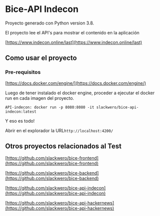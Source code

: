 # Bice-API Indecon

Proyecto generado con Python version 3.8.

El proyecto lee el API's para mostrar el contenido en la aplicación

[https://www.indecon.online/last](https://www.indecon.online/last)


## Como usar el proyecto

### Pre-requisitos

[https://docs.docker.com/engine/](https://docs.docker.com/engine/)

Luego de tener instalado el docker engine, proceder a ejecutar el docker run en cada imagen del proyecto.

```
API-indecon: docker run -p 8080:8080 -it slackwero/bice-api-indecon:latest

```

Y eso es todo!

Abrir en el explorador la URL`http://localhost:4200/`


## Otros proyectos relacionados al Test

[https://github.com/slackwero/bice-frontend](https://github.com/slackwero/bice-frontend)

[https://github.com/slackwero/bice-backend](https://github.com/slackwero/bice-backend)

[https://github.com/slackwero/bice-api-indecon](https://github.com/slackwero/bice-api-indecon)

[https://github.com/slackwero/bice-api-hackernews](https://github.com/slackwero/bice-api-hackernews)


